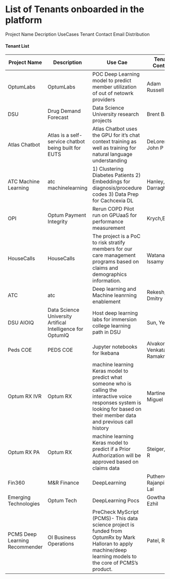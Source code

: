 ﻿# List of Tenants onboarded in the platform

Project Name
Decription
UseCases
Tenant Contact
Email Distribution

 
#### Tenant List

|Project Name|Description|Use Cae|Tenant Contact|Email|
| ------------- | -------------| -------------| ------------- |------------- | 
|OptumLabs|OptumLabs|POC Deep Learning model to predict member utilization of out of netowrk providers|Adam Russell|adam.russell@optum.com|
|DSU|Drug Demand Forecast|Data Science University research projects|Brent Barth |brent.barth@optum.com|
|Atlas Chatbot|Atlas is a self-service chatbot being built for EUTS |Atlas Chatbot uses the GPU for it’s chat context training as well as training for natural language understanding|DeLorenzo, John P|john.delorenzo@optum.com|
|ATC Machine Learning|atc machinelearning|1) Clustering Diabetes Patients 2) Embeddings for diagnosis/procedure codes 3) Data Prep for Cachcexia DL|Hanley, Darragh |darragh_hanley@optum.com|
|OPI|Optum Payment Integrity|Rerun COPD Pilot run on GPUaaS for performance measurement|Krych,Eric J|eric.krych@optum.com|
|HouseCalls|HouseCalls|The project is a PoC to risk stratify members for our care management programs based on claims and demographics information.|Watanabe, Issamy |issamy.watanabe@optum.com|
|ATC|atc|Deep learning and Machine leanrning enablement|Rekesh, Dmitry |dima.rekesh@optum.com, galina.grunin@optum.com|
|DSU AIOIQ|Data Science University Artifical Intelligence for OptumIQ|Host deep learning labs for immersion college learning path in DSU| Sun, Yezhou|yezhou.sun@optum.com|
|Peds COE|PEDS COE|Jupyter notebooks for Ikebana | Alvakonda, Venkata Ramakrishna |venkata.alvakonda@optum.com|
|Optum RX IVR |Optum RX|machine learning Keras model to predict what someone who is calling the interactive voice responses system is looking for based on their member data and previous call history | Martinez, Miguel |miguel.martinez@optum.com|
|Optum RX PA  |Optum RX|machine learning Keras model to predict if a Prior Authorization will be approved based on claims data | Steiger, Kyle R |kyle.steiger@optum.com|
|Fin360   |M&R Finance|DeepLearning | Puthenveedu Rajanpillai, Lal |lal_rajanpillai@uhc.com|
|Emerging Technologies  |Optum Tech|DeepLearning Pocs| Gowthaman, Ezhil |ezhil_gowthaman@optum.com|
|PCMS Deep Learning Recommender  |OI Business Operations|PreCheck MyScript (PCMS)- This data science project is funded from OptumRx by Mark Halloran to apply machine/deep learning models to the core of PCMS’s product.| Patel, Raja H  |raja.patel@optum.com|



